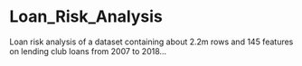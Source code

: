 # Loan_Risk_Analysis
Loan risk analysis of a dataset containing about 2.2m rows and 145 features on lending club loans from 2007 to 2018...
